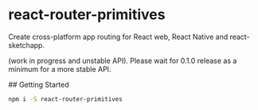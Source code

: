 # react-router-primitives
Create cross-platform app routing for React web, React Native and react-sketchapp.

(work in progress and unstable API). Please wait for 0.1.0 release as a minimum for a more stable API.

## Getting Started

```sh
npm i -S react-router-primitives
```
